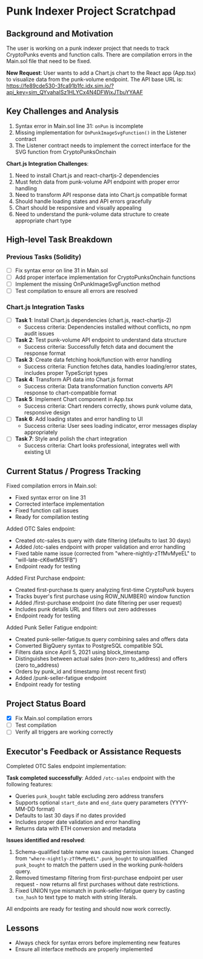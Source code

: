 # Punk Indexer Project Scratchpad

## Background and Motivation
The user is working on a punk indexer project that needs to track CryptoPunks events and function calls. There are compilation errors in the Main.sol file that need to be fixed.

**New Request**: User wants to add a Chart.js chart to the React app (App.tsx) to visualize data from the punk-volume endpoint. The API base URL is: https://fe89cde530-3fca91b1fc.idx.sim.io/?api_key=sim_QYvahaISz1HLYCx4N4DFWjxJTbuYYAAF

## Key Challenges and Analysis
1. Syntax error in Main.sol line 31: `onPun` is incomplete
2. Missing implementation for `OnPunkImageSvgFunction()` in the Listener contract
3. The Listener contract needs to implement the correct interface for the SVG function from CryptoPunksOnchain

**Chart.js Integration Challenges**:
1. Need to install Chart.js and react-chartjs-2 dependencies
2. Must fetch data from punk-volume API endpoint with proper error handling
3. Need to transform API response data into Chart.js compatible format
4. Should handle loading states and API errors gracefully
5. Chart should be responsive and visually appealing
6. Need to understand the punk-volume data structure to create appropriate chart type

## High-level Task Breakdown

### Previous Tasks (Solidity)
- [ ] Fix syntax error on line 31 in Main.sol
- [ ] Add proper interface implementation for CryptoPunksOnchain functions
- [ ] Implement the missing OnPunkImageSvgFunction method
- [ ] Test compilation to ensure all errors are resolved

### Chart.js Integration Tasks
- [ ] **Task 1**: Install Chart.js dependencies (chart.js, react-chartjs-2)
  - Success criteria: Dependencies installed without conflicts, no npm audit issues
- [ ] **Task 2**: Test punk-volume API endpoint to understand data structure
  - Success criteria: Successfully fetch data and document the response format
- [ ] **Task 3**: Create data fetching hook/function with error handling
  - Success criteria: Function fetches data, handles loading/error states, includes proper TypeScript types
- [ ] **Task 4**: Transform API data into Chart.js format
  - Success criteria: Data transformation function converts API response to chart-compatible format
- [ ] **Task 5**: Implement Chart component in App.tsx
  - Success criteria: Chart renders correctly, shows punk volume data, responsive design
- [ ] **Task 6**: Add loading states and error handling to UI
  - Success criteria: User sees loading indicator, error messages display appropriately
- [ ] **Task 7**: Style and polish the chart integration
  - Success criteria: Chart looks professional, integrates well with existing UI

## Current Status / Progress Tracking
Fixed compilation errors in Main.sol:
- Fixed syntax error on line 31
- Corrected interface implementation
- Fixed function call issues
- Ready for compilation testing

Added OTC Sales endpoint:
- Created otc-sales.ts query with date filtering (defaults to last 30 days)
- Added /otc-sales endpoint with proper validation and error handling
- Fixed table name issue (corrected from "where-nightly-zTfMvMyeEL" to "will-late-cK6wtMS1FB")
- Endpoint ready for testing

Added First Purchase endpoint:
- Created first-purchase.ts query analyzing first-time CryptoPunk buyers
- Tracks buyer's first purchase using ROW_NUMBER() window function
- Added /first-purchase endpoint (no date filtering per user request)
- Includes punk details URL and filters out zero addresses
- Endpoint ready for testing

Added Punk Seller Fatigue endpoint:
- Created punk-seller-fatigue.ts query combining sales and offers data
- Converted BigQuery syntax to PostgreSQL compatible SQL
- Filters data since April 5, 2021 using block_timestamp
- Distinguishes between actual sales (non-zero to_address) and offers (zero to_address)
- Orders by punk_id and timestamp (most recent first)
- Added /punk-seller-fatigue endpoint
- Endpoint ready for testing

## Project Status Board
- [x] Fix Main.sol compilation errors
- [ ] Test compilation
- [ ] Verify all triggers are working correctly

## Executor's Feedback or Assistance Requests
Completed OTC Sales endpoint implementation:

**Task completed successfully**: Added `/otc-sales` endpoint with the following features:
- Queries `punk_bought` table excluding zero address transfers
- Supports optional `start_date` and `end_date` query parameters (YYYY-MM-DD format)
- Defaults to last 30 days if no dates provided
- Includes proper date validation and error handling
- Returns data with ETH conversion and metadata

**Issues identified and resolved**: 
1. Schema-qualified table name was causing permission issues. Changed from `"where-nightly-zTfMvMyeEL".punk_bought` to unqualified `punk_bought` to match the pattern used in the working punk-holders query.
2. Removed timestamp filtering from first-purchase endpoint per user request - now returns all first purchases without date restrictions.
3. Fixed UNION type mismatch in punk-seller-fatigue query by casting `txn_hash` to text type to match with string literals.

All endpoints are ready for testing and should now work correctly.

## Lessons
- Always check for syntax errors before implementing new features
- Ensure all interface methods are properly implemented 